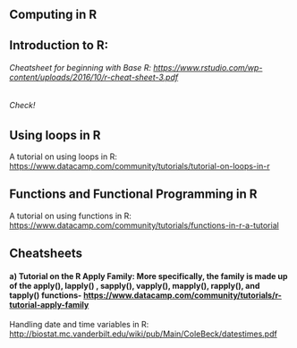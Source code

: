 ## Computing in R

## Introduction to R: 
###### Cheatsheet for beginning with Base R: https://www.rstudio.com/wp-content/uploads/2016/10/r-cheat-sheet-3.pdf
###### Check!

## Using loops in R
A tutorial on using loops in R: https://www.datacamp.com/community/tutorials/tutorial-on-loops-in-r

## Functions and Functional Programming in R
A tutorial on using functions in R: https://www.datacamp.com/community/tutorials/functions-in-r-a-tutorial

## Cheatsheets
#### a) Tutorial on the R Apply Family: More specifically, the family is made up of the apply(), lapply() , sapply(), vapply(), mapply(), rapply(), and tapply() functions- https://www.datacamp.com/community/tutorials/r-tutorial-apply-family



Handling date and time variables in R: http://biostat.mc.vanderbilt.edu/wiki/pub/Main/ColeBeck/datestimes.pdf

